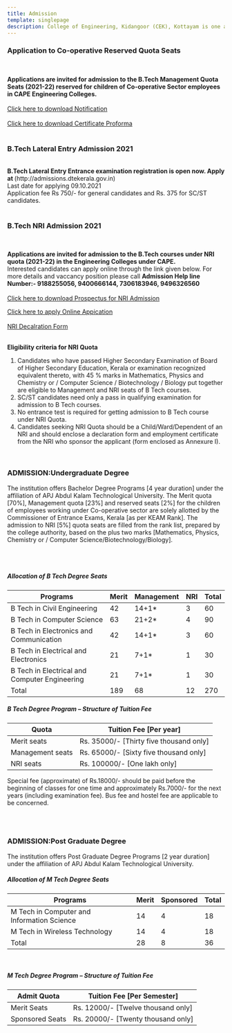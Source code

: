 ```yaml
---
title: Admission
template: singlepage
description: College of Engineering, Kidangoor (CEK), Kottayam is one among the premier institutions in the state. The college is governed by the Co-operative Academy of Professional Education established by the Government of Kerala. The admissions are based on the rank obtained by the students in the State Entrance examinations and functioning of the college is according to the rules and regulations formulated by the Government of Kerala.
---
```


<h3>Application to Co-operative Reserved Quota Seats </h3>
<br>

**Applications are invited for admission to the B.Tech Management Quota Seats (2021-22) reserved for children of Co-operative Sector employees in CAPE Engineering Colleges.**<br>
<br>
[Click here to download Notification](Procedure_ApplicationForm_CapeEmployees_students.pdf)<br><br>
[Click here to download Certificate Proforma](Proforma_Co-operative_Sector_Certificate.pdf)<br><br>
<!--[Click here to Fees and other details](Details_Co-op._Reserved_seat.pdf)<br><br>
-->
<h3>B.Tech Lateral Entry Admission 2021 </h3>
<br>
<b>B.Tech Lateral Entry Entrance examination registration is open now. Apply at </b> (http://admissions.dtekerala.gov.in)
<br>
Last date for applying 09.10.2021
<br>
Application fee Rs 750/- for general candidates and Rs. 375 for SC/ST candidates.
 <br>
 <br>

<h3>B.Tech NRI Admission 2021 </h3>
<br>

**Applications are invited for admission to the B.Tech courses under NRI quota (2021-22) in the Engineering Colleges under CAPE.**<br>
Interested candidates can apply online through the link given below. For more details and vaccancy position please call **Admission Help line Number:- 9188255056, 9400666144, 7306183946, 9496326560**
<br><br>
[Click here to download Prospectus for NRI Admission](NRI_Prospectus_2021-22.pdf)<br>
<!--[Click here to download Vacancy Position and Fee Structure for NRI Admission](NRI_2020-21_Vacancy_Position_Fee_Structure.pdf)<br><br> -->
[Click here to apply Online Appication](https://bit.ly/cek-nri-admin21)<br><br>
[NRI Decalration Form](Declaration_NRI.pdf)<br><br> 

**Eligibility criteria for NRI Quota**

 <ol>
  <li>Candidates who have passed Higher Secondary Examination of Board of Higher Secondary Education, Kerala or examination recognized equivalent thereto, with 45 % marks in Mathematics, Physics and Chemistry or / Computer Science / Biotechnology / Biology put together are eligible to Management and NRI seats of B Tech courses.</li>
  <li>SC/ST candidates need only a pass in qualifying examination for admission to B Tech courses.</li>
  <li>No entrance test is required for getting admission to B Tech course under NRI Quota.</li>
  <li>Candidates seeking NRI Quota should be a Child/Ward/Dependent of an NRI and should enclose a declaration form and employment certificate from the NRI who sponsor the applicant (form enclosed as Annexure I).</li>
</ol>

<!--[Free Mock Entrance Examination and Training Programme for KEAM-2021. Click here to Register](http://bit.ly/keam-mockentrance)-->
<br>
 

<h3>ADMISSION:Undergraduate Degree</h3>

The institution offers Bachelor Degree Programs [4 year duration] under the affiliation of APJ Abdul Kalam Technological University. The Merit quota [70%], Management quota [23%] and reserved seats [2%] for the children of employees working under Co-operative sector are solely allotted by the Commissioner of Entrance Exams, Kerala [as per KEAM Rank]. The admission to NRI [5%] quota seats are filled from the rank list, prepared by the college authority, based on the plus two marks [Mathematics, Physics, Chemistry or / Computer Science/Biotechnology/Biology].


 
<br>
<br>
<h5>Allocation of B Tech Degree Seats</h5>

| Programs | Merit | Management | NRI | Total |
|-----------------------------------------|-------|------------|-----|-------|
| B Tech in Civil Engineering | 42 | 14+1* | 3 | 60 |
| B Tech in Computer Science | 63 | 21+2* | 4 | 90 |
| B Tech in Electronics and Communication | 42 | 14+1* | 3 | 60 |
| B Tech in Electrical and Electronics | 21 | 7+1* | 1 | 30 |
| B Tech in Electrical and Computer Engineering | 21 | 7+1* | 1 | 30 |
| Total | 189 | 68 | 12 | 270 |

<h5>B Tech Degree Program – Structure of Tuition Fee</h5>

| Quota | Tuition Fee [Per year] |
|------------------|-----------------------------------------|
| Merit seats | Rs. 35000/- [Thirty five thousand only] |
| Management seats | Rs. 65000/- [Sixty five thousand only] |
| NRI seats | Rs. 100000/- [One lakh only] |

 Special fee (approximate) of Rs.18000/- should be paid before the beginning of classes for one time and approximately Rs.7000/- for the next years (including examination fee). Bus fee and hostel fee are applicable to be concerned.

 
<br>
<br>

<h3>ADMISSION:Post Graduate Degree</h3>

The institution offers Post Graduate Degree Programs [2 year duration] under the affiliation of APJ Abdul Kalam Technological University.

<h5>Allocation of M Tech Degree Seats</h5>

| Programs | Merit | Sponsored | Total |
|--------------------------------------------|-------|-----------|-------|
| M Tech in Computer and Information Science | 14 | 4 | 18 |
| M Tech in Wireless Technology | 14 | 4 | 18 |
| Total | 28 | 8 | 36 |

<br>

<h5>M Tech Degree Program – Structure of Tuition Fee</h5>



| Admit Quota | Tuition Fee [Per Semester] |
|-----------------|------------------------------------|
| Merit Seats | Rs. 12000/- [Twelve thousand only] |
| Sponsored Seats | Rs. 20000/- [Twenty thousand only] |
